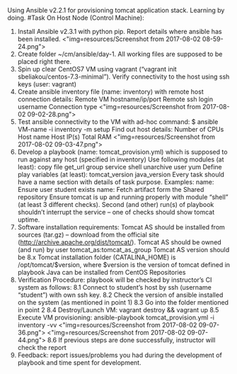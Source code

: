 Using Ansible v2.2.1 for provisioning tomcat application stack. Learning by doing.
#Task
On Host Node (Control Machine):
1. Install Ansible v2.3.1 with python pip. Report details where ansible has been installed.
<"img=resources/Screenshot from 2017-08-02 08-59-24.png">
2. Create folder ~/cm/ansible/day-1. All working files are supposed to be placed right there.
3. Spin up clear CentOS7 VM using vagrant (“vagrant init sbeliakou/centos-7.3-minimal”). Verify connectivity to the host using ssh keys (user: vagrant)
4. Create ansible inventory file (name: inventory) with remote host connection details:
Remote VM hostname/ip/port
Remote ssh login username
Connection type
<"img=resources/Screenshot from 2017-08-02 09-02-28.png">
5. Test ansible connectivity to the VM with ad-hoc command: 
$ ansible VM-name -i inventory -m setup
Find out host details:
Number of CPUs
Host name
Host IP(s)
Total RAM
<"img=resources/Screenshot from 2017-08-02 09-03-47.png">
6. Develop a playbook (name: tomcat_provision.yml) which is supposed to run against any host (specified in inventory)
Use following modules (at least):
copy
file
get_url
group
service
shell
unarchive
user
yum
Define play variables (at least):
tomcat_version
java_version
Every task should have a name section with details of task purpose.
Examples:
name: Ensure user student exists
name: Fetch artifact form the Shared repository
Ensure tomcat is up and running properly with module “shell” (at least 3 different checks).
Second (and other) run(s) of playbook shouldn’t interrupt the service – one of checks should show tomcat uptime.
7. Software installation requirements:
Tomcat AS should be installed from sources (tar.gz) – download from the official site (http://archive.apache.org/dist/tomcat/).
Tomcat AS should be owned (and run) by user tomcat_as:tomcat_as_group
Tomcat AS version should be 8.x
Tomcat installation folder (CATALINA_HOME) is /opt/tomcat/$version, where $version is the version of tomcat defined in playbook
Java can be installed from CentOS Repositories
8. Verification Procedure: playbook will be checked by instructor’s CI system as follows:
8.1 Connect to student’s host by ssh (username “student”) with own ssh key.
8.2 Check the version of ansible installed on the system (as mentioned in point 1)
8.3 Go into the folder mentioned in point 2
8.4 Destroy/Launch VM: vagrant destroy && vagrant up
8.5 Execute VM provisioning: ansible-playbook tomcat_provision.yml -i inventory -vv 
<"img=resources/Screenshot from 2017-08-02 09-07-36.png">
<"img=resources/Screenshot from 2017-08-02 09-07-44.png">
8.6 If previous steps are done successfully, instructor will check the report
9. Feedback: report issues/problems you had during the development of playbook and time spent for development.
